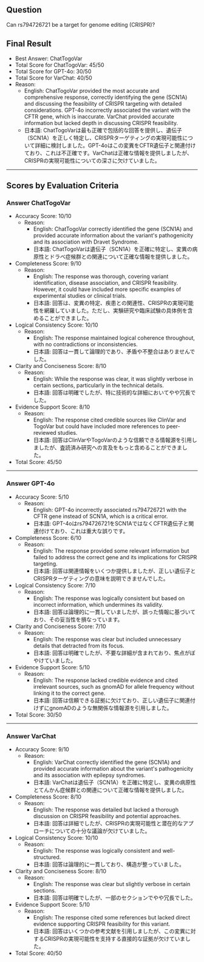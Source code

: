 ## Question

Can rs794726721 be a target for genome editing (CRISPR)?

## Final Result

- Best Answer: ChatTogoVar
- Total Score for ChatTogoVar: 45/50
- Total Score for GPT-4o: 30/50
- Total Score for VarChat: 40/50
- Reason:
  - English: ChatTogoVar provided the most accurate and comprehensive response, correctly identifying the gene (SCN1A) and discussing the feasibility of CRISPR targeting with detailed considerations. GPT-4o incorrectly associated the variant with the CFTR gene, which is inaccurate. VarChat provided accurate information but lacked depth in discussing CRISPR feasibility.
  - 日本語: ChatTogoVarは最も正確で包括的な回答を提供し、遺伝子（SCN1A）を正しく特定し、CRISPRターゲティングの実現可能性について詳細に検討しました。GPT-4oはこの変異をCFTR遺伝子と関連付けており、これは不正確です。VarChatは正確な情報を提供しましたが、CRISPRの実現可能性についての深さに欠けていました。

---

## Scores by Evaluation Criteria

### Answer ChatTogoVar
- Accuracy Score: 10/10
  - Reason: 
    - English: ChatTogoVar correctly identified the gene (SCN1A) and provided accurate information about the variant's pathogenicity and its association with Dravet Syndrome.
    - 日本語: ChatTogoVarは遺伝子（SCN1A）を正確に特定し、変異の病原性とドラベ症候群との関連について正確な情報を提供しました。
- Completeness Score: 9/10
  - Reason: 
    - English: The response was thorough, covering variant identification, disease association, and CRISPR feasibility. However, it could have included more specific examples of experimental studies or clinical trials.
    - 日本語: 回答は、変異の特定、疾患との関連性、CRISPRの実現可能性を網羅していました。ただし、実験研究や臨床試験の具体例を含めることができました。
- Logical Consistency Score: 10/10
  - Reason: 
    - English: The response maintained logical coherence throughout, with no contradictions or inconsistencies.
    - 日本語: 回答は一貫して論理的であり、矛盾や不整合はありませんでした。
- Clarity and Conciseness Score: 8/10
  - Reason: 
    - English: While the response was clear, it was slightly verbose in certain sections, particularly in the technical details.
    - 日本語: 回答は明確でしたが、特に技術的な詳細においてやや冗長でした。
- Evidence Support Score: 8/10
  - Reason: 
    - English: The response cited credible sources like ClinVar and TogoVar but could have included more references to peer-reviewed studies.
    - 日本語: 回答はClinVarやTogoVarのような信頼できる情報源を引用しましたが、査読済み研究への言及をもっと含めることができました。
- Total Score: 45/50

---

### Answer GPT-4o
- Accuracy Score: 5/10
  - Reason: 
    - English: GPT-4o incorrectly associated rs794726721 with the CFTR gene instead of SCN1A, which is a critical error.
    - 日本語: GPT-4oはrs794726721をSCN1AではなくCFTR遺伝子と関連付けており、これは重大な誤りです。
- Completeness Score: 6/10
  - Reason: 
    - English: The response provided some relevant information but failed to address the correct gene and its implications for CRISPR targeting.
    - 日本語: 回答は関連情報をいくつか提供しましたが、正しい遺伝子とCRISPRターゲティングの意味を説明できませんでした。
- Logical Consistency Score: 7/10
  - Reason: 
    - English: The response was logically consistent but based on incorrect information, which undermines its validity.
    - 日本語: 回答は論理的に一貫していましたが、誤った情報に基づいており、その妥当性を損なっています。
- Clarity and Conciseness Score: 7/10
  - Reason: 
    - English: The response was clear but included unnecessary details that detracted from its focus.
    - 日本語: 回答は明確でしたが、不要な詳細が含まれており、焦点がぼやけていました。
- Evidence Support Score: 5/10
  - Reason: 
    - English: The response lacked credible evidence and cited irrelevant sources, such as gnomAD for allele frequency without linking it to the correct gene.
    - 日本語: 回答は信頼できる証拠に欠けており、正しい遺伝子に関連付けずにgnomADのような無関係な情報源を引用しました。
- Total Score: 30/50

---

### Answer VarChat
- Accuracy Score: 9/10
  - Reason: 
    - English: VarChat correctly identified the gene (SCN1A) and provided accurate information about the variant's pathogenicity and its association with epilepsy syndromes.
    - 日本語: VarChatは遺伝子（SCN1A）を正確に特定し、変異の病原性とてんかん症候群との関連について正確な情報を提供しました。
- Completeness Score: 8/10
  - Reason: 
    - English: The response was detailed but lacked a thorough discussion on CRISPR feasibility and potential approaches.
    - 日本語: 回答は詳細でしたが、CRISPRの実現可能性と潜在的なアプローチについての十分な議論が欠けていました。
- Logical Consistency Score: 10/10
  - Reason: 
    - English: The response was logically consistent and well-structured.
    - 日本語: 回答は論理的に一貫しており、構造が整っていました。
- Clarity and Conciseness Score: 8/10
  - Reason: 
    - English: The response was clear but slightly verbose in certain sections.
    - 日本語: 回答は明確でしたが、一部のセクションでやや冗長でした。
- Evidence Support Score: 5/10
  - Reason: 
    - English: The response cited some references but lacked direct evidence supporting CRISPR feasibility for this variant.
    - 日本語: 回答はいくつかの参考文献を引用しましたが、この変異に対するCRISPRの実現可能性を支持する直接的な証拠が欠けていました。
- Total Score: 40/50